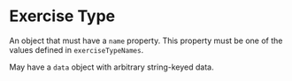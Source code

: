 # Exercise Type

An object that must have a `name` property. This property must be one of the values defined in `exerciseTypeNames`.

May have a `data` object with arbitrary string-keyed data.